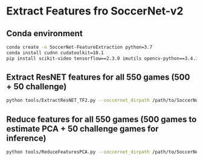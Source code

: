 # Extract Features fro SoccerNet-v2

## Conda environment

``` bash
conda create -n SoccerNet-FeatureExtraction python=3.7
conda install cudnn cudatoolkit=10.1
pip install scikit-video tensorflow==2.3.0 imutils opencv-python==3.4.11.41
```

## Extract ResNET features for all 550 games (500 + 50 challenge)

```bash
python tools/ExtractResNET_TF2.py --soccernet_dirpath /path/to/SoccerNet/ --back_end=TF2 --features=ResNET --video LQ --transform crop --verbose --split all
```

## Reduce features for all 550 games (500 games to estimate PCA + 50 challenge games for inference)

```bash
python tools/ReduceFeaturesPCA.py --soccernet_dirpath /path/to/SoccerNet/
```
